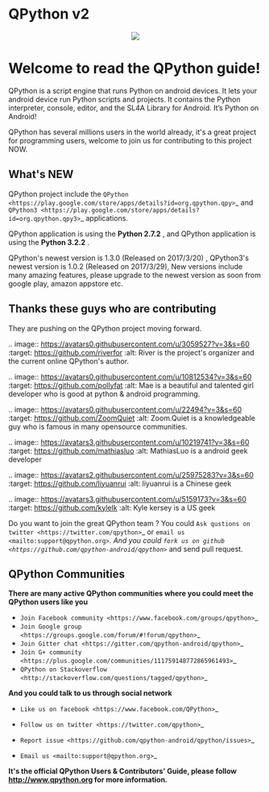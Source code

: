 # QPython v2
<p align="center"><a href="http://www.qpython.org" target="_blank"><img src="http://www.qpython.org/images/bestpython.png"></a></p>

Welcome to read the QPython guide!
=============================================

QPython is a script engine that runs Python on android devices. It lets your android device run Python scripts and projects. It contains the Python interpreter, console, editor, and the SL4A Library for Android. It’s Python on Android!


QPython has several millions users in the world already, it's a great project for programming users, welcome to join us for contributing to this project NOW.


What's NEW
------------------------
QPython project include the `QPython <https://play.google.com/store/apps/details?id=org.qpython.qpy>`_ and `QPython3 <https://play.google.com/store/apps/details?id=org.qpython.qpy3>`_ applications.

QPython application is using the **Python 2.7.2** , and QPython application is using the  **Python 3.2.2** .


QPython's newest version is 1.3.0 (Released on 2017/3/20) , QPython3's newest version is 1.0.2 (Released on 2017/3/29), New versions include many amazing features, please upgrade to the newest version as soon from google play, amazon appstore etc.


Thanks these guys who are contributing
----------------------------------------
They are pushing on the QPython project moving forward.

.. image:: https://avatars0.githubusercontent.com/u/3059527?v=3&s=60
   :target: https://github.com/riverfor
   :alt: River is the project's organizer and the current online QPython's author.

.. image:: https://avatars0.githubusercontent.com/u/10812534?v=3&s=60
   :target: https://github.com/pollyfat
   :alt: Mae is a beautiful and talented girl developer who is good at python & android programming.

.. image:: https://avatars0.githubusercontent.com/u/22494?v=3&s=60
   :target: https://github.com/ZoomQuiet
   :alt: Zoom.Quiet is a knowledgeable guy who is famous in many opensource communities.

.. image:: https://avatars3.githubusercontent.com/u/10219741?v=3&s=60
   :target: https://github.com/mathiasluo
   :alt: MathiasLuo is a android geek developer

.. image:: https://avatars2.githubusercontent.com/u/25975283?v=3&s=60
   :target: https://github.com/liyuanrui
   :alt: liyuanrui is a Chinese geek

.. image:: https://avatars3.githubusercontent.com/u/5159173?v=3&s=60
   :target: https://github.com/kylelk
   :alt: Kyle kersey is a US geek


Do you want to join the great QPython team ? You could `Ask qustions on twitter <https://twitter.com/qpython>`_ or `email us <mailto:support@qpython.org>`_.
And you could `fork us on github <https://github.com/qpython-android/qpython>`_ and send pull request.


QPython Communities
----------------------
**There are many active QPython communities where you could meet the QPython users like you**

* `Join Facebook community <https://www.facebook.com/groups/qpython>`_
* `Join Google group <https://groups.google.com/forum/#!forum/qpython>`_
* `Join Gitter chat <https://gitter.com/qpython-android/qpython>`_
* `Join G+ community <https://plus.google.com/communities/111759148772865961493>`_
* `QPython on Stackoverflow <http://stackoverflow.com/questions/tagged/qpython>`_

**And you could talk to us through social network**

* `Like us on facebook <https://www.facebook.com/QPython>`_
* `Follow us on twitter <https://twitter.com/qpython>`_

* `Report issue <https://github.com/qpython-android/qpython/issues>`_
* `Email us <mailto:support@qpython.org>`_


**It's the official QPython Users & Contributors' Guide, please follow http://www.qpython.org for more information.**
